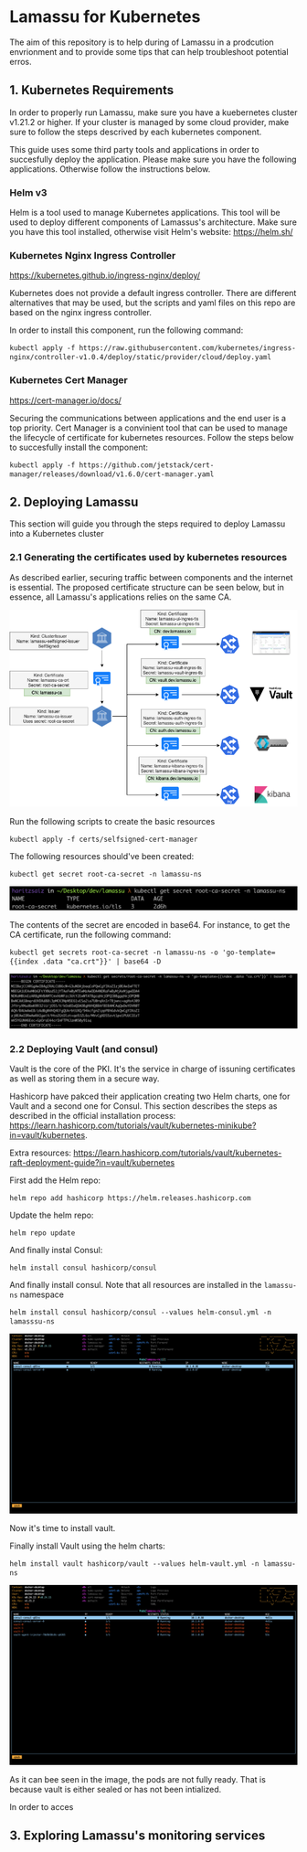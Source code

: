 # Lamassu for Kubernetes

The aim of this repository is to help during of Lamassu in a prodcution envrionment and to provide some tips that can help troubleshoot potential erros.

## 1. Kubernetes Requirements 

In order to properly run Lamassu, make sure you have a kuebernetes cluster v1.21.2 or higher. If your cluster is managed by some cloud provider, make sure to follow the steps descrived by each kubernetes component.

This guide uses some third party tools and applications in order to succesfully deploy the application. Please make sure you have the following applications. Otherwise follow the instructions below.

### Helm v3

Helm is a tool used to manage Kubernetes applications. This tool will be used to deploy different components of Lamassus's architecture. Make sure you have this tool installed, otherwise visit Helm's website: https://helm.sh/

### Kubernetes Nginx Ingress Controller

https://kubernetes.github.io/ingress-nginx/deploy/

Kubernetes does not provide a default ingress controller. There are different alternatives that may be used, but the scripts and yaml files on this repo are based on the nginx ingress controller.


In order to install this component, run the following command:

```
kubectl apply -f https://raw.githubusercontent.com/kubernetes/ingress-nginx/controller-v1.0.4/deploy/static/provider/cloud/deploy.yaml
```

### Kubernetes Cert Manager

https://cert-manager.io/docs/

Securing the communications between applications and the end user is a top priority. Cert Manager is a convinient tool that can be used to manage the lifecycle of certificate for kubernetes resources. Follow the steps below to succesfully install the component:

```
kubectl apply -f https://github.com/jetstack/cert-manager/releases/download/v1.6.0/cert-manager.yaml
```

## 2. Deploying Lamassu

This section will guide you through the steps required to deploy Lamassu into a Kubernetes cluster

### 2.1 Generating the certificates used by kubernetes resources

As described earlier, securing traffic between components and the internet is essential. The proposed certificate structure can be seen below, but in essence, all Lamassu's applications relies on the same CA.  

![](./docs/img/cert_structure.png)

Run the following scripts to create the basic resources

```
kubectl apply -f certs/selfsigned-cert-manager 
```

The following resources should've been created:

```
kubectl get secret root-ca-secret -n lamassu-ns
```
![](./docs/img/get_root_ca_secret.png)

The contents of the secret are encoded in base64. For instance, to get the CA certificate, run the following command:

```
kubectl get secrets root-ca-secret -n lamassu-ns -o 'go-template={{index .data "ca.crt"}}' | base64 -D
```

![](./docs/img/decode_root_ca_secret.png)

### 2.2 Deploying Vault (and consul)

Vault is the core of the PKI. It's the service in charge of issuning certificates as well as storing them in a secure way. 

Hashicorp have pakced their application creating two Helm charts, one for Vault and a second one for Consul. This section describes the steps as described in the official installation process: https://learn.hashicorp.com/tutorials/vault/kubernetes-minikube?in=vault/kubernetes.

Extra resources: https://learn.hashicorp.com/tutorials/vault/kubernetes-raft-deployment-guide?in=vault/kubernetes

First add the Helm repo: 

```
helm repo add hashicorp https://helm.releases.hashicorp.com
```

Update the helm repo:

```
helm repo update
```

And finally instal Consul:

```
helm install consul hashicorp/consul
```

And finally install consul. Note that all resources are installed in the `lamassu-ns` namespace

```
helm install consul hashicorp/consul --values helm-consul.yml -n lamasssu-ns
```

![](./docs/img/consul_deploy.png)

Now it's time to install vault.

Finally install Vault using the helm charts:

```
helm install vault hashicorp/vault --values helm-vault.yml -n lamassu-ns
```

![](./docs/img/vault_deploy.png)

As it can bee seen in the image, the pods are not fully ready. That is because vault is either sealed or has not been intialized. 

In order to acces 
## 3. Exploring Lamassu's monitoring services
